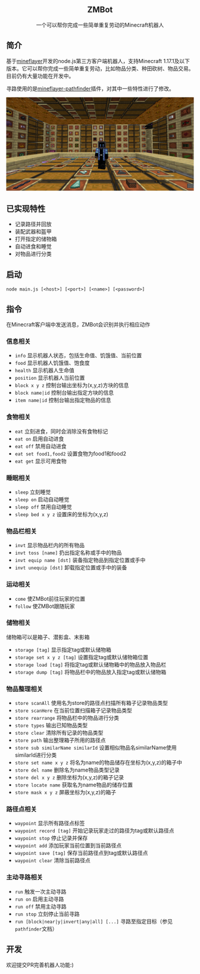 <div align="center">
<h2>ZMBot</h2>
一个可以帮你完成一些简单重复劳动的Minecraft机器人
</div>

## 简介
基于[mineflayer](https://github.com/PrismarineJS/mineflayer)开发的node.js第三方客户端机器人，支持Minecraft 1.17.1及以下版本。它可以帮你完成一些简单重复劳动，比如物品分类、种田砍树、物品交易。目前仍有大量功能在开发中。

寻路使用的是[mineflayer-pathfinder](https://github.com/PrismarineJS/mineflayer-pathfinder)插件，对其中一些特性进行了修改。

![ZMBot](images/screenshot.png)

## 已实现特性
- 记录路径并回放
- 装配武器和盔甲
- 打开指定的储物箱
- 自动进食和睡觉
- 对物品进行分类

## 启动
```
node main.js [<host>] [<port>] [<name>] [<password>]
```

## 指令
在Minecraft客户端中发送消息，ZMBot会识别并执行相应动作

### 信息相关
- `info` 显示机器人状态，包括生命值、饥饿值、当前位置
- `food` 显示机器人饥饿值、饱食度
- `health` 显示机器人生命值
- `position` 显示机器人当前位置
- `block x y z` 控制台输出坐标为(x,y,z)方块的信息
- `block name|id` 控制台输出指定方块的信息
- `item name|id` 控制台输出指定物品的信息

### 食物相关
- `eat` 立刻进食，同时会消除没有食物标记
- `eat on` 启用自动进食
- `eat off` 禁用自动进食
- `eat set food1,food2` 设置食物为food1和food2
- `eat get` 显示可用食物

### 睡眠相关
- `sleep` 立刻睡觉
- `sleep on` 启动自动睡觉
- `sleep off` 禁用自动睡觉
- `sleep bed x y z` 设置床的坐标为(x,y,z)

### 物品栏相关
- `invt` 显示物品栏内的所有物品
- `invt toss [name]` 扔出指定名称或手中的物品
- `invt equip name [dst]` 装备指定物品到指定位置或手中
- `invt unequip [dst]` 卸载指定位置或手中的装备

### 运动相关
- `come` 使ZMBot前往玩家的位置
- `follow` 使ZMBot跟随玩家

### 储物相关
储物箱可以是箱子、潜影盒、末影箱
- `storage [tag]` 显示指定tag或默认储物箱
- `storage set x y z [tag]` 设置指定tag或默认储物箱位置
- `storage load [tag]` 将指定tag或默认储物箱中的物品放入物品栏
- `storage dump [tag]` 将物品栏中的物品放入指定tag或默认储物箱

### 物品整理相关
- `store scanAll` 使用名为store的路径点扫描所有箱子记录物品类型
- `store scanHere` 在当前位置扫描箱子记录物品类型
- `store rearrange` 将物品栏中的物品进行分类
- `store types` 输出已知物品类型
- `store clear` 清除所有记录的物品类型
- `store path` 输出整理箱子所用的路径点
- `store sub similarName similarId` 设置相似物品名similarName使用similarId进行分类
- `store set name x y z` 将名为name的物品储存在坐标为(x,y,z)的箱子中
- `store del name` 删除名为name物品类型记录
- `store del x y z` 删除坐标为(x,y,z)的箱子记录
- `store locate name` 获取名为name物品的储存位置
- `store mask x y z` 屏蔽坐标为(x,y,z)的箱子

### 路径点相关
- `waypoint` 显示所有路径点标签
- `waypoint record [tag]` 开始记录玩家走过的路径为tag或默认路径点
- `waypoint stop` 停止记录并保存
- `waypoint add` 添加玩家当前位置到当前路径点
- `waypoint save [tag]` 保存当前路径点到tag或默认路径点
- `waypoint clear` 清除当前路径点

### 主动寻路相关

- `run` 触发一次主动寻路
- `run on` 启用主动寻路
- `run off` 禁用主动寻路
- `run stop` 立刻停止当前寻路
- `run [block|near|y|invert|any|all] [...]` 寻路至指定目标（参见`pathfinder`文档）

## 开发

欢迎提交PR完善机器人功能:)